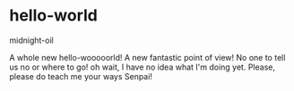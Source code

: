 # hello-world
midnight-oil

A whole new hello-wooooorld! A new fantastic point of view! No one to tell us no or where to go! 
oh wait, I have no idea what I'm doing yet. Please, please do teach me your ways Senpai!
